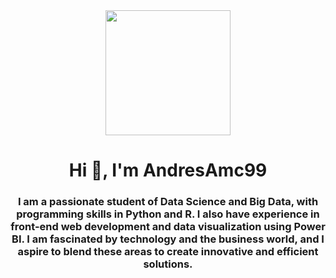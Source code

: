 <div id='header' align='center'>
  <img src="https://media.giphy.com/media/JWuBH9rCO2uZuHBFpm/giphy.gif" width="200" />
  <h1 align='center'> Hi 👋, I'm AndresAmc99</h1>
  <h3 align='center'> I am a passionate student of Data Science and Big Data, with programming skills in Python and R. I also have experience in front-end web       development and data visualization using Power BI. I am fascinated by technology and the business world, and I aspire to blend these areas to create innovative and efficient solutions.<h/3>

<!--
**AndresAmc99/AndresAmc99** is a ✨ _special_ ✨ repository because its `README.md` (this file) appears on your GitHub profile.

Here are some ideas to get you started:

- 🔭 I’m currently working on ...
- 🌱 I’m currently learning ...
- 👯 I’m looking to collaborate on ...
- 🤔 I’m looking for help with ...
- 💬 Ask me about ...
- 📫 How to reach me: ...
- 😄 Pronouns: ...
- ⚡ Fun fact: ...
-->
